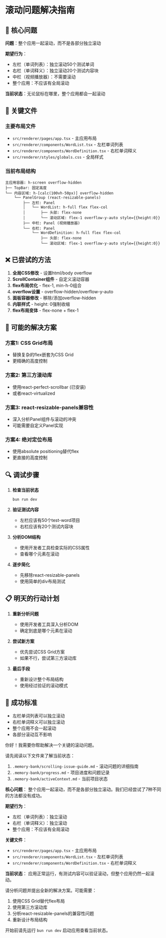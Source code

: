 # 滚动问题解决指南

## 🚨 核心问题

**问题**：整个应用一起滚动，而不是各部分独立滚动

**期望行为**：
- 左栏（单词列表）：独立滚动50个测试单词
- 右栏（单词释义）：独立滚动20个测试内容块
- 中栏（视频播放器）：不需要滚动
- 整个应用：不应该有全局滚动

**当前状态**：无论鼠标在哪里，整个应用都会一起滚动

## 📁 关键文件

### 主要布局文件
- `src/renderer/pages/app.tsx` - 主应用布局
- `src/renderer/components/WordList.tsx` - 左栏单词列表
- `src/renderer/components/WordDefinition.tsx` - 右栏单词释义
- `src/renderer/styles/globals.css` - 全局样式

### 当前布局结构
```
主应用容器: h-screen overflow-hidden
├── TopBar: 固定高度
└── 内容区域: h-[calc(100vh-50px)] overflow-hidden
    └── PanelGroup (react-resizable-panels)
        ├── 左栏: Panel
        │   └── WordList: h-full flex flex-col
        │       ├── 头部: flex-none
        │       └── 滚动区域: flex-1 overflow-y-auto style={{height:0}}
        ├── 中栏: Panel (视频播放器)
        └── 右栏: Panel
            └── WordDefinition: h-full flex flex-col
                ├── 头部: flex-none
                └── 滚动区域: flex-1 overflow-y-auto style={{height:0}}
```

## ❌ 已尝试的方法

1. **全局CSS修改** - 设置html/body overflow
2. **ScrollContainer组件** - 自定义滚动容器
3. **flex布局优化** - flex-1, min-h-0组合
4. **overflow设置** - overflow-hidden/overflow-y-auto
5. **面板容器修改** - 移除/添加overflow-hidden
6. **内联样式** - height: 0强制收缩
7. **flex布局变体** - flex-none + flex-1

## 🎯 可能的解决方案

### 方案1: CSS Grid布局
- 替换复杂的flex嵌套为CSS Grid
- 更精确的高度控制

### 方案2: 第三方滚动库
- 使用react-perfect-scrollbar (已安装)
- 或者react-virtualized

### 方案3: react-resizable-panels兼容性
- 深入分析Panel组件与滚动的冲突
- 可能需要自定义Panel实现

### 方案4: 绝对定位布局
- 使用absolute positioning替代flex
- 更直接的高度控制

## 🔍 调试步骤

1. **检查当前状态**
   ```bash
   bun run dev
   ```

2. **验证测试内容**
   - 左栏应该有50个test-word项目
   - 右栏应该有20个测试内容块

3. **分析DOM结构**
   - 使用开发者工具检查实际的CSS属性
   - 查看哪个元素在滚动

4. **逐步简化**
   - 先移除react-resizable-panels
   - 使用简单的div布局测试

## 📋 明天的行动计划

1. **重新分析问题**
   - 使用开发者工具深入分析DOM
   - 确定到底是哪个元素在滚动

2. **尝试新方案**
   - 优先尝试CSS Grid方案
   - 如果不行，尝试第三方滚动库

3. **最后手段**
   - 重新设计整个布局结构
   - 使用经过验证的滚动模式

## 🎯 成功标准

- 左栏单词列表可以独立滚动
- 右栏单词释义可以独立滚动
- 整个应用不会一起滚动
- 各部分滚动互不影响

你好！我需要你帮助解决一个关键的滚动问题。

请先阅读以下文件来了解当前状态：
1. `.memory-bank/scrolling-issue-guide.md` - 滚动问题的详细指南
2. `.memory-bank/progress.md` - 项目进度和问题记录  
3. `.memory-bank/activeContext.md` - 当前项目状态

**核心问题**：
整个应用一起滚动，而不是各部分独立滚动。我们已经尝试了7种不同的方法都没有成功。

**期望行为**：
- 左栏（单词列表）：独立滚动
- 右栏（单词释义）：独立滚动
- 整个应用：不应该有全局滚动

**关键文件**：
- `src/renderer/pages/app.tsx` - 主应用布局
- `src/renderer/components/WordList.tsx` - 左栏单词列表
- `src/renderer/components/WordDefinition.tsx` - 右栏单词释义

**当前状态**：
应用正常运行，有测试内容可以验证滚动，但整个应用仍然一起滚动。

请分析问题并提出全新的解决方案。可能需要：
1. 使用CSS Grid替代flex布局
2. 使用第三方滚动库
3. 分析react-resizable-panels的兼容性问题
4. 重新设计布局结构

开始前请先运行 `bun run dev` 启动应用查看当前状态。